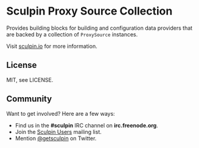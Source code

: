 Sculpin Proxy Source Collection
===============================

Provides building blocks for building and configuration data providers that are
backed by a collection of `ProxySource` instances.

Visit [sculpin.io](http://sculpin.io) for more information.


License
-------

MIT, see LICENSE.


Community
---------

Want to get involved? Here are a few ways:

* Find us in the **#sculpin** IRC channel on **irc.freenode.org**.
* Join the [Sculpin Users](http://groups.google.com/group/sculpin-users)
  mailing list.
* Mention [@getsculpin](http://twitter.com/getsculpin) on Twitter.
